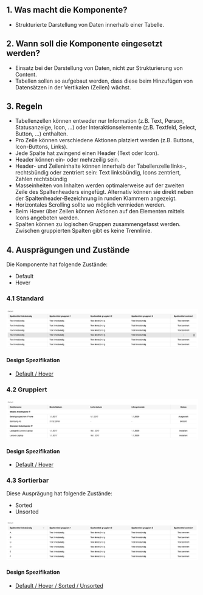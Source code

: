 ## 1. Was macht die Komponente?
* Strukturierte Darstellung von Daten innerhalb einer Tabelle.


## 2. Wann soll die Komponente eingesetzt werden?
* Einsatz bei der Darstellung von Daten, nicht zur Strukturierung von Content.
* Tabellen sollen so aufgebaut werden, dass diese beim Hinzufügen von Datensätzen in der Vertikalen (Zeilen) wächst.


## 3. Regeln
* Tabellenzellen können entweder nur Information (z.B. Text, Person, Statusanzeige, Icon, ...) oder Interaktionselemente (z.B. Textfeld, Select, Button, ...) enthalten.
* Pro Zeile können verschiedene Aktionen platziert werden (z.B. Buttons, Icon-Buttons, Links).
* Jede Spalte hat zwingend einen Header (Text oder Icon).
* Header können ein- oder mehrzeilig sein.
* Header- und Zeileninhalte können innerhalb der Tabellenzelle links-, rechtsbündig oder zentriert sein: Text linksbündig, Icons zentriert, Zahlen rechtsbündig
* Masseinheiten von Inhalten werden optimalerweise auf der zweiten Zeile des Spaltenheaders eingefügt. Alternativ können sie direkt neben der Spaltenheader-Bezeichnung in runden Klammern angezeigt.
* Horizontales Scrolling sollte wo möglich vermieden werden.
* Beim Hover über Zeilen können Aktionen auf den Elementen mittels Icons angeboten werden.
* Spalten können zu logischen Gruppen zusammengefasst werden. Zwischen gruppierten Spalten gibt es keine Trennlinie.


## 4. Ausprägungen und Zustände
Die Komponente hat folgende Zustände:
* Default
* Hover

### 4.1 Standard
![Darstellung der Komponente Tabelle in der Standard Ausprägung](https://raw.githubusercontent.com/sbb-design-systems/design-system-webapp-documentation/master/documentation/components/table/images/table_default.png 'class: image')

#### Design Spezifikation
* [Default / Hover](https://sbb.invisionapp.com/d/main#/console/17140415/355362889/inspect)

### 4.2 Gruppiert
![Darstellung der Komponente Tabelle mit gruppierten Inhalten](https://raw.githubusercontent.com/sbb-design-systems/design-system-webapp-documentation/master/documentation/components/table/images/table_grouped.png 'class: image')

#### Design Spezifikation
* [Default / Hover](https://sbb.invisionapp.com/d/main#/console/17140415/355362890/inspect)

### 4.3 Sortierbar
Diese Ausprägung hat folgende Zustände:
* Sorted
* Unsorted

![Darstellung der Komponente Tabelle mit Sortierung](https://raw.githubusercontent.com/sbb-design-systems/design-system-webapp-documentation/master/documentation/components/table/images/table_sortable.png 'class: image')

#### Design Spezifikation
* [Default / Hover / Sorted / Unsorted](https://sbb.invisionapp.com/d/main#/console/17140415/355362891/inspect)
